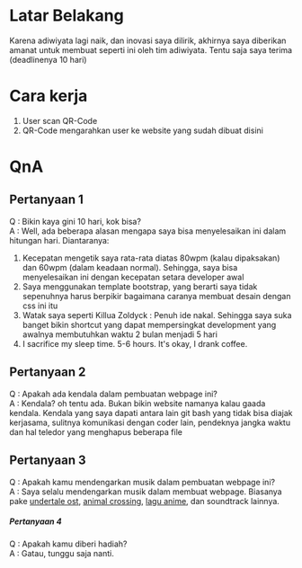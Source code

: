 # Latar Belakang
Karena adiwiyata lagi naik, dan inovasi saya dilirik, akhirnya saya diberikan amanat untuk membuat seperti ini oleh tim adiwiyata. Tentu saja saya terima (deadlinenya 10 hari)

# Cara kerja
1. User scan QR-Code
2. QR-Code mengarahkan user ke website yang sudah dibuat disini

# QnA
## Pertanyaan 1
Q : Bikin kaya gini 10 hari, kok bisa?<br />
A : Well, ada beberapa alasan mengapa saya bisa menyelesaikan ini dalam hitungan hari. Diantaranya:
1. Kecepatan mengetik saya rata-rata diatas 80wpm (kalau dipaksakan) dan 60wpm (dalam keadaan normal). Sehingga, saya bisa menyelesaikan ini dengan kecepatan setara developer awal
2. Saya menggunakan template bootstrap, yang berarti saya tidak sepenuhnya harus berpikir bagaimana caranya membuat desain dengan css ini itu
3. Watak saya seperti Killua Zoldyck : Penuh ide nakal. Sehingga saya suka banget bikin shortcut yang dapat mempersingkat development yang awalnya membutuhkan waktu 2 bulan menjadi 5 hari
4. I sacrifice my sleep time. 5-6 hours. It's okay, I drank coffee.

## Pertanyaan 2
Q : Apakah ada kendala dalam pembuatan webpage ini?<br />
A : Kendala? oh tentu ada. Bukan bikin website namanya kalau gaada kendala. Kendala yang saya dapati antara lain git bash yang tidak bisa diajak kerjasama, sulitnya komunikasi dengan coder lain, pendeknya jangka waktu dan hal teledor yang menghapus beberapa file

## Pertanyaan 3
Q : Apakah kamu mendengarkan musik dalam pembuatan webpage ini?<br />
A : Saya selalu mendengarkan musik dalam membuat webpage. Biasanya pake [undertale ost]([https://www.example.com](https://www.youtube.com/watch?v=s7RRgF5Ve_E&list=PLpJl5XaLHtLX-pDk4kctGxtF4nq6BIyjg)), [animal crossing](https://www.youtube.com/watch?v=mXWh9h7tzf0), [lagu anime](https://www.youtube.com/watch?v=JBqxVX_LXvk&list=PLEWxb4I8sM9IANpBRkCH-c7fL6sIAq-Ql), dan soundtrack lainnya.

##### Pertanyaan 4
Q : Apakah kamu diberi hadiah?<br />
A : Gatau, tunggu saja nanti.

